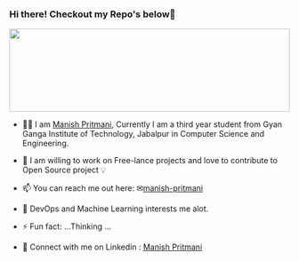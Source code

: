 ### Hi there! Checkout my Repo's below👋
<img src="https://user-images.githubusercontent.com/65852995/104610952-99d16c80-56aa-11eb-847b-22dddb3ddb51.jpeg" height="150px" width="100%">

- 👨‍🎓 I am [Manish Pritmani](https://github.com/manish-pritmani/), Currently I am a third year student from Gyan Ganga Institute of Technology, Jabalpur in Computer Science and Engineering.

- 💬 I am willing to work on Free-lance projects and love to contribute to Open Source project 💡

- 📫 You can reach me out here: 
          ✉[manish-pritmani](mailto:manish.pritmani06@gmail.com)
          
- 🌱 DevOps and Machine Learning interests me alot. 
- ⚡ Fun fact: ...Thinking ...
- 📘 Connect with me on Linkedin : [Manish Pritmani](https://www.linkedin.com/in/manish-pritmani/)
